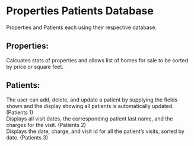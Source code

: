 # Properties Patients Database

Properties and Patients each using their respective database.

## Properties:
  
Calcuates stats of properties and allows list of homes for sale to be sorted by price or square feet.

## Patients:

The user can add, delete, and update a patient by supplying the fields shown and the display showing all patients is automatically updated. (Patients 1) <br>
Displays all visit dates, the corresponding patient last name, and the charges for the visit. (Patients 2)<br>
Displays the date, charge, and visit id for all the patient’s visits, sorted by date. (Patients 3) <br>
